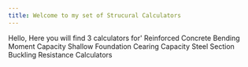 ```yaml
---
title: Welcome to my set of Strucural Calculators
---
```


Hello, Here you will find 3 calculators for'
Reinforced Concrete Bending Moment Capacity
Shallow Foundation Cearing Capacity
Steel Section Buckling Resistance Calculators
